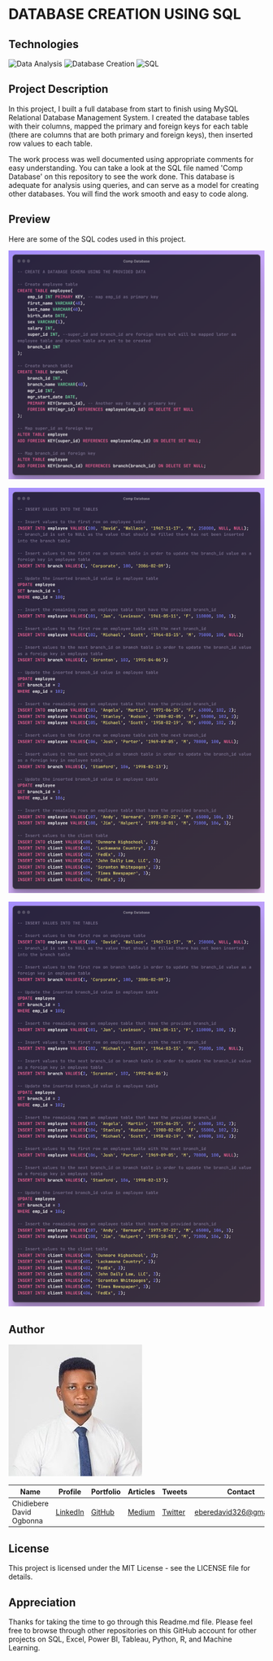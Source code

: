 # DATABASE CREATION USING SQL

## Technologies
![Data Analysis](https://img.shields.io/badge/Data-Analysis-green)
![Database Creation](https://img.shields.io/badge/Database-Creation-green)
![SQL](https://img.shields.io/badge/SQL-green)

## Project Description
In this project, I built a full database from start to finish using MySQL Relational Database Management System. I created the database tables with their columns, mapped the primary and foreign keys for each table (there are columns that are both primary and foreign keys), then inserted row values to each table.

The work process was well documented using appropriate comments for easy understanding. You can take a look at the SQL file named 'Comp Database' on this repository to see the work done. This database is adequate for analysis using queries, and can serve as a model for creating other databases. You will find the work smooth and easy to code along.

## Preview

Here are some of the SQL codes used in this project.

![Preview1](Images/Preview1.png)

![Preview2](Images/Preview2.png)

![Preview3](Images/Preview3.png)

## Author

![Author](Images/Author.jpg)

| Name | Profile | Portfolio | Articles | Tweets  | Contact |
| ---- | ------- | --------- | -------- | ------  | ------- |
| Chidiebere David Ogbonna | [LinkedIn](https://www.linkedin.com/in/chidieberedavidogbonna/) | [GitHub](https://github.com/iameberedavid) | [Medium](https://eberedavid.medium.com) | [Twitter](https://twitter.com/iameberedavid) | eberedavid326@gmail.com |

## License

This project is licensed under the MIT License - see the LICENSE file for details.

## Appreciation

Thanks for taking the time to go through this Readme.md file. Please feel free to browse through other repositories on this GitHub account for other projects on SQL, Excel, Power BI, Tableau, Python, R, and Machine Learning.